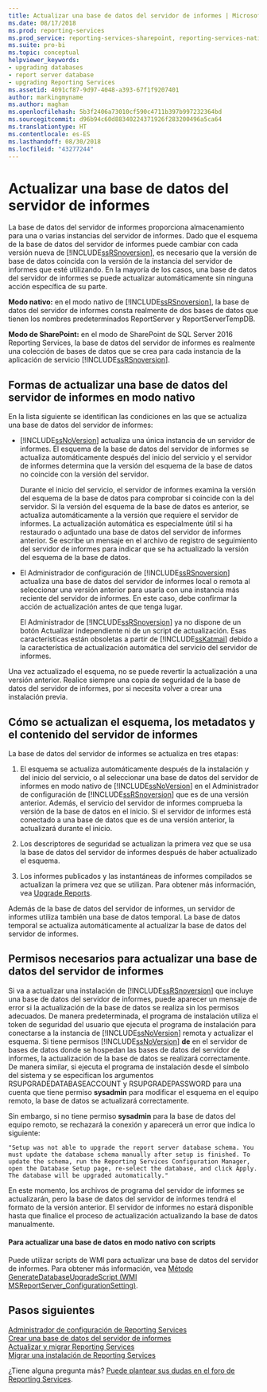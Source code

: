 ```yaml
---
title: Actualizar una base de datos del servidor de informes | Microsoft Docs
ms.date: 08/17/2018
ms.prod: reporting-services
ms.prod_service: reporting-services-sharepoint, reporting-services-native
ms.suite: pro-bi
ms.topic: conceptual
helpviewer_keywords:
- upgrading databases
- report server database
- upgrading Reporting Services
ms.assetid: 4091cf87-9d97-4048-a393-67f1f9207401
author: markingmyname
ms.author: maghan
ms.openlocfilehash: 5b3f2406a73010cf590c4711b397b997232364bd
ms.sourcegitcommit: d96b94c60d88340224371926f283200496a5ca64
ms.translationtype: HT
ms.contentlocale: es-ES
ms.lasthandoff: 08/30/2018
ms.locfileid: "43277244"
---
```

# <a name="upgrade-a-report-server-database"></a>Actualizar una base de datos del servidor de informes

La base de datos del servidor de informes proporciona almacenamiento para una o varias instancias del servidor de informes. Dado que el esquema de la base de datos del servidor de informes puede cambiar con cada versión nueva de [!INCLUDE[ssRSnoversion](../../includes/ssrsnoversion-md.md)], es necesario que la versión de base de datos coincida con la versión de la instancia del servidor de informes que esté utilizando. En la mayoría de los casos, una base de datos del servidor de informes se puede actualizar automáticamente sin ninguna acción específica de su parte.  
  
 **Modo nativo:** en el modo nativo de [!INCLUDE[ssRSnoversion](../../includes/ssrsnoversion-md.md)], la base de datos del servidor de informes consta realmente de dos bases de datos que tienen los nombres predeterminados ReportServer y ReportServerTempDB.  
  
 **Modo de SharePoint:** en el modo de SharePoint de SQL Server 2016 Reporting Services, la base de datos del servidor de informes es realmente una colección de bases de datos que se crea para cada instancia de la aplicación de servicio [!INCLUDE[ssRSnoversion](../../includes/ssrsnoversion-md.md)].  

## <a name="ways-to-upgrade-a-native-mode-report-server-database"></a>Formas de actualizar una base de datos del servidor de informes en modo nativo

 En la lista siguiente se identifican las condiciones en las que se actualiza una base de datos del servidor de informes:  
  
-   [!INCLUDE[ssNoVersion](../../includes/ssnoversion-md.md)] actualiza una única instancia de un servidor de informes. El esquema de la base de datos del servidor de informes se actualiza automáticamente después del inicio del servicio y el servidor de informes determina que la versión del esquema de la base de datos no coincide con la versión del servidor.  
  
     Durante el inicio del servicio, el servidor de informes examina la versión del esquema de la base de datos para comprobar si coincide con la del servidor. Si la versión del esquema de la base de datos es anterior, se actualiza automáticamente a la versión que requiere el servidor de informes. La actualización automática es especialmente útil si ha restaurado o adjuntado una base de datos del servidor de informes anterior. Se escribe un mensaje en el archivo de registro de seguimiento del servidor de informes para indicar que se ha actualizado la versión del esquema de la base de datos.  
  
-   El Administrador de configuración de [!INCLUDE[ssRSnoversion](../../includes/ssrsnoversion-md.md)] actualiza una base de datos del servidor de informes local o remota al seleccionar una versión anterior para usarla con una instancia más reciente del servidor de informes. En este caso, debe confirmar la acción de actualización antes de que tenga lugar.  
  
     El Administrador de [!INCLUDE[ssRSnoversion](../../includes/ssrsnoversion-md.md)] ya no dispone de un botón Actualizar independiente ni de un script de actualización. Esas características están obsoletas a partir de [!INCLUDE[ssKatmai](../../includes/sskatmai-md.md)] debido a la característica de actualización automática del servicio del servidor de informes.  
  
 Una vez actualizado el esquema, no se puede revertir la actualización a una versión anterior. Realice siempre una copia de seguridad de la base de datos del servidor de informes, por si necesita volver a crear una instalación previa.  
  
## <a name="how-the-schema-metadata-and-report-server-content-is-updated"></a>Cómo se actualizan el esquema, los metadatos y el contenido del servidor de informes  
 La base de datos del servidor de informes se actualiza en tres etapas:  
  
1.  El esquema se actualiza automáticamente después de la instalación y del inicio del servicio, o al seleccionar una base de datos del servidor de informes en modo nativo de [!INCLUDE[ssNoVersion](../../includes/ssnoversion-md.md)] en el Administrador de configuración de [!INCLUDE[ssRSnoversion](../../includes/ssrsnoversion-md.md)] que es de una versión anterior. Además, el servicio del servidor de informes comprueba la versión de la base de datos en el inicio. Si el servidor de informes está conectado a una base de datos que es de una versión anterior, la actualizará durante el inicio.  
  
2.  Los descriptores de seguridad se actualizan la primera vez que se usa la base de datos del servidor de informes después de haber actualizado el esquema.  
  
3.  Los informes publicados y las instantáneas de informes compilados se actualizan la primera vez que se utilizan. Para obtener más información, vea [Upgrade Reports](../../reporting-services/install-windows/upgrade-reports.md).  
  
 Además de la base de datos del servidor de informes, un servidor de informes utiliza también una base de datos temporal. La base de datos temporal se actualiza automáticamente al actualizar la base de datos del servidor de informes.  
  
## <a name="permissions-required-to-upgrade-a-report-server-database"></a>Permisos necesarios para actualizar una base de datos del servidor de informes  
 Si va a actualizar una instalación de [!INCLUDE[ssRSnoversion](../../includes/ssrsnoversion-md.md)] que incluye una base de datos del servidor de informes, puede aparecer un mensaje de error si la actualización de la base de datos se realiza sin los permisos adecuados. De manera predeterminada, el programa de instalación utiliza el token de seguridad del usuario que ejecuta el programa de instalación para conectarse a la instancia de [!INCLUDE[ssNoVersion](../../includes/ssnoversion-md.md)] remota y actualizar el esquema. Si tiene permisos [!INCLUDE[ssNoVersion](../../includes/ssnoversion-md.md)] **de** en el servidor de bases de datos donde se hospedan las bases de datos del servidor de informes, la actualización de la base de datos se realizará correctamente. De manera similar, si ejecuta el programa de instalación desde el símbolo del sistema y se especifican los argumentos RSUPGRADEDATABASEACCOUNT y RSUPGRADEPASSWORD para una cuenta que tiene permiso **sysadmin** para modificar el esquema en el equipo remoto, la base de datos se actualizará correctamente.  
  
 Sin embargo, si no tiene permiso **sysadmin** para la base de datos del equipo remoto, se rechazará la conexión y aparecerá un error que indica lo siguiente:  
  
 `"Setup was not able to upgrade the report server database schema. You must update the database schema manually after setup is finished. To update the schema, run the Reporting Services Configuration Manager, open the Database Setup page, re-select the database, and click Apply. The database will be upgraded automatically."`  
  
 En este momento, los archivos de programa del servidor de informes se actualizarán, pero la base de datos del servidor de informes tendrá el formato de la versión anterior. El servidor de informes no estará disponible hasta que finalice el proceso de actualización actualizando la base de datos manualmente.  
  
#### <a name="to-upgrade-a-native-mode-database-with-scripts"></a>Para actualizar una base de datos en modo nativo con scripts  
 Puede utilizar scripts de WMI para actualizar una base de datos del servidor de informes. Para obtener más información, vea [Método GenerateDatabaseUpgradeScript &#40;WMI MSReportServer_ConfigurationSetting&#41;](../../reporting-services/wmi-provider-library-reference/configurationsetting-method-generatedatabaseupgradescript.md).  
  
## <a name="next-steps"></a>Pasos siguientes

[Administrador de configuración de Reporting Services](../../reporting-services/install-windows/reporting-services-configuration-manager-native-mode.md)   
[Crear una base de datos del servidor de informes](../../reporting-services/install-windows/ssrs-report-server-create-a-report-server-database.md)  
[Actualizar y migrar Reporting Services](../../reporting-services/install-windows/upgrade-and-migrate-reporting-services.md)   
[Migrar una instalación de Reporting Services](../../reporting-services/install-windows/migrate-a-reporting-services-installation-native-mode.md)  

¿Tiene alguna pregunta más? [Puede plantear sus dudas en el foro de Reporting Services](http://go.microsoft.com/fwlink/?LinkId=620231).
